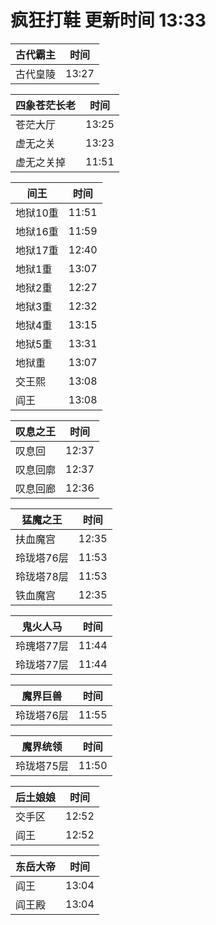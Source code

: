 # 疯狂打鞋 更新时间 13:33

| 古代霸主   | 时间    |
|--------|-------|
| 古代皇陵 | 13:27 |

| 四象苍茫长老   | 时间    |
|--------|-------|
| 苍茫大厅 | 13:25 |
| 虚无之关 | 13:23 |
| 虚无之关掉 | 11:51 |

| 间王   | 时间    |
|--------|-------|
| 地狱10重 | 11:51 |
| 地狱16重 | 11:59 |
| 地狱17重 | 12:40 |
| 地狱1重 | 13:07 |
| 地狱2重 | 12:27 |
| 地狱3重 | 12:32 |
| 地狱4重 | 13:15 |
| 地狱5重 | 13:31 |
| 地狱重 | 13:07 |
| 交王熙 | 13:08 |
| 阎王 | 13:08 |

| 叹息之王   | 时间    |
|--------|-------|
| 叹息回 | 12:37 |
| 叹息回廓 | 12:37 |
| 叹息回廊 | 12:36 |

| 猛魔之王   | 时间    |
|--------|-------|
| 扶血魔宫 | 12:35 |
| 玲珑塔76层 | 11:53 |
| 玲珑塔78层 | 11:53 |
| 铁血魔宫 | 12:35 |

| 鬼火人马   | 时间    |
|--------|-------|
| 玲瑰塔77层 | 11:44 |
| 玲珑塔77层 | 11:44 |

| 魔界巨兽   | 时间    |
|--------|-------|
| 玲珑塔76层 | 11:55 |

| 魔界统领   | 时间    |
|--------|-------|
| 玲珑塔75层 | 11:50 |

| 后土娘娘   | 时间    |
|--------|-------|
| 交手区 | 12:52 |
| 阎王 | 12:52 |

| 东岳大帝   | 时间    |
|--------|-------|
| 阎王 | 13:04 |
| 阎王殿 | 13:04 |